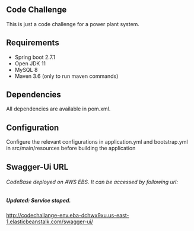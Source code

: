 ## Code Challenge

This is just a code challenge for a power plant system.

## Requirements

* Spring boot 2.7.1
* Open JDK 11
* MySQL 8
* Maven 3.6 (only to run maven commands)

## Dependencies

All dependencies are available in pom.xml.

## Configuration

Configure the relevant configurations in application.yml and bootstrap.yml in src/main/resources before building the
application


## Swagger-Ui URL
###### CodeBase deployed on AWS EBS. It can be accessed by following url: 
##### Updated: Service stoped.
http://codechallange-env.eba-dchwx9xu.us-east-1.elasticbeanstalk.com/swagger-ui/
